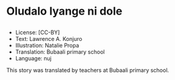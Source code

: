 # Oludalo lyange ni dole

##

##

##

##

##

##

##

##

##
* License: [CC-BY]
* Text: Lawrence A. Konjuro
* Illustration: Natalie Propa
* Translation: Bubaali primary school
* Language: nuj

This story was translated by
teachers at Bubaali primary school.
